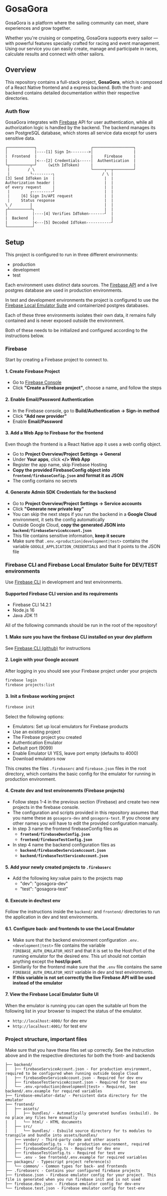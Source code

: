 # GosaGora
GosaGora is a platform where the sailing community can meet, share experiences and grow together.

Whether you're cruising or competing, GosaGora supports every sailor — with powerful features specially crafted for racing and event management. Using our service you can easily create, manage and participate in races, calculate results and connect with other sailors.

## Overview
This repository contains a full-stack project, **GosaGora**, which is composed of a React Native frontend and a express backend. Both the front- and backend contains detailed documentation within their respective directories.

### Auth flow
GosaGora integrates with [Firebase](https://firebase.google.com/) API for user authentication, while all authorization logic is handled by the backend. The backend manages its own PostgreSQL database, which stores all service data except for users sensitive data.

```console
┌────────────┐                        ┌──────────────────┐
│            |----[1] Sign In-------->│                  |
|  Frontend  |                        |     Firebase     |
|            |<---[2] Credentials-----│  Authentication  |
└┬─────────┬─┘     (with IdToken)     |                  |
 |        / \                         └─────┬──┬─────────┘
 |         └---------┐                     / \ |
[3] Send IdToken in  |                      |  |
Authorization header |                      |  |
of every request     |                      |  |
 |         ┌---------┘                      |  |
 |     [6] Sign In/API request              |  |
 |     Status response                      |  |
\ /        |                                |  |
┌┴─────────┴┐                               |  |
│           |----[4] Verifies IdToken-------┘  |
|  Backend  |                                  |
|           |<---[5] Decoded IdToken-----------┘
└───────────┘
```

## Setup
This project is configured to run in three different environments:
- production
- development
- test

Each environment uses distinct data sources. The [Firebase API](https://firebase.google.com/) and a live postgres database are used in production environments.

In test and development environments the project is configured to use the [Firebase Local Emulator Suite](https://firebase.google.com/docs/emulator-suite) and containerized postgres databases.

Each of these three environments isolates their own data, it remains fully contained and is never exposed outside the environment.

Both of these needs to be initialized and configured according to the instructions below.

### Firebase
Start by creating a Firebase project to connect to.

#### 1. Create Firebase Project
- Go to [Firebase Console](https://console.firebase.google.com/)
- Click **"Create a Firebase project"**, choose a name, and follow the steps

#### 2. Enable Email/Password Authentication
- In the Firebase console, go to **Build/Authentication -> Sign-in method**
- Click **"Add new provider"**
- Enable **Email/Password**

#### 3. Add a Web App to Firebase for the frontend
Even though the frontend is a React Native app it uses a web config object.
- Go to **Project Overview/Project Settings -> General**
- Under **Your apps**, click **</> Web App**
- Register the app name, skip Firebase Hosting
- **Copy the provided FirebaseConfig object into `frontend/firebaseConfig.json` and format it as JSON**
- The config contains no secrets

#### 4. Generate Admin SDK Credentials for the backend
- Go to **Project Overview/Project Settings -> Service accounts**
- Click **"Generate new private key"**
- You can skip the next steps if you run the backend in a **Google Cloud** environment, it sets the config automatically
- Outside Google Cloud, **copy the generated JSON into `backend/firebaseServiceAccount.json`**
- This file contains sensitive information, **keep it secure**
- Make sure that `.env.<production|development|test>` contains the variable `GOOGLE_APPLICATION_CREDENTIALS` and that it points to the JSON file


### Firebase CLI and Firebase Local Emulator Suite for DEV/TEST environments
Use [Firebase CLI](https://firebase.google.com/docs/cli) in development and test environments.

#### Supported Firebase CLI version and its requirements
- Firebase CLI 14.2.1
- Node.js 16
- Java JDK 11

All of the following commands should be run in the root of the repository!

#### 1. Make sure you have the firebase CLI installed on your dev platform
See [Firebase CLI (github)](https://github.com/firebase/firebase-tools) for instructions

#### 2. Login with your Google account
After logging in you should see your Firebase project under your projects
```bash
firebase login
firebase projects:list
```

#### 3. Init a firebase working project
```bash
firebase init
```
Select the following options:
- Emulators: Set up local emulators for Firebase products
- Use an existing project
- The Firebase project you created
- Authentication Emulator
- Default port (9099)
- Enable Emulator UI YES, leave port empty (defaults to 4000)
- Download emulators now

This creates the files `.firebaserc` and `firebase.json` files in the root directory, which contains the basic config for the emulator for running in production environment.

#### 4. Create dev and test environemnts (Firebase projects)
- Follow steps 1-4 in the previous section (Firebase) and create two new projects in the firebase console.
- The configuration and scripts provided in this repository assumes that you name these as `gosagora-dev` and `gosagora-test`. If you choose any other names you will have to edit the provided configuration manually.
- In step 3 name the frontend firebaseConfig files as
  - **`frontend/firebaseDevConfig.json`**
  - **`frontend/firebaseTestConfig.json`**
- In step 4 name the backend configuration files as
  - **`backend/firebaseDevServiceAccount.json`**
  - **`backend/firebaseTestServiceAccount.json`**

#### 5. Add your newly created projects to `.firebaserc`
- Add the following key:value pairs to the projects map
  - "dev": "gosagora-dev"
  - "test": "gosagora-test"

#### 6. Execute in dev/test env
Follow the instructions inside the `backend/` and `frontend/` directories to run the application in dev and test environments.
#### 6.1. Configure back- and frontends to use the Local Emulator
- Make sure that the backend environment configuration `.env.<development|test>` file contains the variable `FIREBASE_AUTH_EMULATOR_HOST` and that it is set to the Host:Port of the running emulator for the desired env. This url should not contain anything except the **host/ip:port**.
- Similarily for the frontend make sure that the `.env` file contains the same `FIREBASE_AUTH_EMULATOR_HOST` variable in dev and test environments.
- **If this variable is not set correctly the live Firebase API will be used instead of the emulator**

#### 7. View the Firebase Local Emulator Suite UI
When the emulator is running you can open the suitable url from the following list in your browser to inspect the status of the emulator.
- `http://localhost:4000/` for dev env
- `http://localhost:4001/` for test env


### Project structure, important files
Make sure that you have these files set up correctly. See the instruction above and in the respective directories for both the front- and backends
```console
├── backend/
│   ├── firebaseServiceAccount.json - For production environment, required to be configured when running outside Google Cloud
│   ├── firebaseDevServiceAccount.json - Required for dev env
│   ├── firebaseTestServiceAccount.json - Required for test env
│   └── .env.<production|development|test> - Required, See backend/.env.example for required variables
├── firebase-emulator-data/ - Persistent data directory for the emulator
├── frontend/
│   ├── assets/
|   │   ├── bundles/ - Automatically generated bundles (esbuild). Do no place any files here manually
|   │   └── html/ - HTML documents
│   ├── src/
|   │   └── bundles/ - Esbuild source directory for ts modules to transpile and bundle into assets/bundles/
│   ├── vendor/ - Third-party code and other assets
│   ├── firebaseConfig.ts - For production environment, required
│   ├── firebaseDevConfig.ts - Required for dev env
│   ├── firebaseTestConfig.ts - Required for test env
│   └── .env - See frontend/.env.example for required variables
├── packages/ - Typescript project reference(s)
│   └── common/ - Common types for back- and frontends
├── .firebaserc - Contains your configured firebase projects
├── firebase.json - Firebase emulator config for your project. This file is generated when you run firebase init and is not used
├── firebase.dev.json - Firebase emulator config for dev-env
└── firebase.test.json - Firebase emulator config for test-env
```
